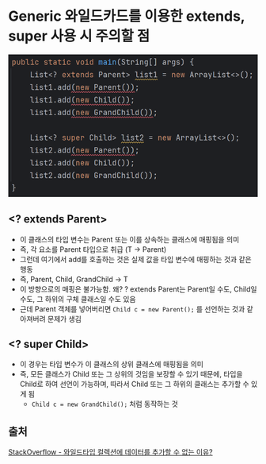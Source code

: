 # Generic 와일드카드를 이용한 extends, super 사용 시 주의할 점

![generic-with-wildcard](./imgs/generic-with-wildcard.png)

## <? extends Parent>

- 이 클래스의 타입 변수는 Parent 또는 이를 상속하는 클래스에 매핑됨을 의미
- 즉, 각 요소를 Parent 타입으로 취급 (T → Parent)
- 그런데 여기에서 add를 호출하는 것은 실제 값을 타입 변수에 매핑하는 것과 같은 행동
- 즉, Parent, Child, GrandChild → T
- 이 방향으로의 매핑은 불가능함. 왜? ? extends Parent는 Parent일 수도, Child일 수도, 그 하위의 구체 클래스일 수도 있음
- 근데 Parent 객체를 넣어버리면 `Child c = new Parent();` 를 선언하는 것과 같아져버려 문제가 생김

## <? super Child>

- 이 경우는 타입 변수가 이 클래스의 상위 클래스에 매핑됨을 의미
- 즉, 모든 클래스가 Child 또는 그 상위의 것임을 보장할 수 있기 때문에, 타입을 Child로 하여 선언이 가능하며, 따라서 Child 또는 그 하위의 클래스는 추가할 수 있게 됨
    - `Child c = new GrandChild();` 처럼 동작하는 것

## 출처

[StackOverflow - 와일드타입 컬렉션에 데이터를 추가할  수 없는 이유?](https://stackoverflow.com/questions/3716920/cant-add-value-to-the-java-collection-with-wildcard-generic-type)
